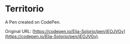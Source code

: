 # Territorio

A Pen created on CodePen.

Original URL: [https://codepen.io/Elia-Solorio/pen/jEOJVGv](https://codepen.io/Elia-Solorio/pen/jEOJVGv).

